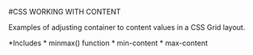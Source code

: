 #CSS WORKING WITH CONTENT

Examples of adjusting container to content values in a CSS Grid layout.

*Includes
    * minmax() function
    * min-content
    * max-content
